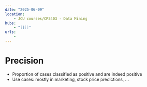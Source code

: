 ```yaml
---
date: "2025-06-09"
location: 
    - JCU courses/CP3403 - Data Mining
hubs: 
    - "[[]]"
urls:
    - 
---
```


# Precision
+ Proportion of cases classified as positive and are indeed positive
+ Use cases: mostly in marketing, stock price predictions, ...
